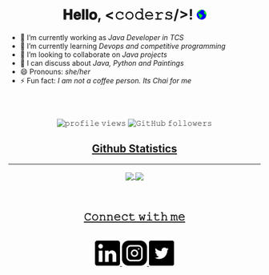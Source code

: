 <h1 align="center">
  𝐇𝐞𝐥𝐥𝐨, &lt;𝚌𝚘𝚍𝚎𝚛𝚜/&gt;!
  <a target="_blank">
    <img src="resources/Earth.gif" width=20px />
  </a>
</h1>



- 🔭 I’m currently working as <i>Java Developer in TCS</i>
- 🌱 I’m currently learning <i>Devops and competitive programming</i>
- 👯 I’m looking to collaborate on <i>Java projects</i>
- 💬 I can discuss about <i> Java, Python and Paintings</i>
- 😄 Pronouns: <i> she/her </i>
- ⚡ Fun fact: <i> I am not a coffee person. Its Chai for me </i>

<br/>
<br/>


<p align="center">
  <img src="https://gpvc.arturio.dev/alphacodicnerd" alt="𝚙𝚛𝚘𝚏𝚒𝚕𝚎 𝚟𝚒𝚎𝚠𝚜"> 
  <img alt="𝙶𝚒𝚝𝙷𝚞𝚋 𝚏𝚘𝚕𝚕𝚘𝚠𝚎𝚛𝚜" src="https://img.shields.io/github/followers/alphacodicnerd?label=Followers&style=social">  
<!------------------------------->

<br>

<h2 align="center">
<u>
Github Statistics</u>
</h2>

<hr>


<p align="center">
  <a href="https://github.com/alphacodicnerd">
    <img align="center" src="https://github-readme-stats.vercel.app/api?username=alphacodicnerd&show_icons=true&hide_border=true&title_color=94b4a4&amp&icon_color=FFFFFF&amp&text_color=FFFFFF&amp&bg_color=000000&count_private=true&include_all_commits=true"/>
  </a>
  <a href="https://github.com/alphacodicnerd">
    <img align="center" height="195px" src="https://github-readme-stats.vercel.app/api/top-langs/?username=alphacodicnerd&text_color=FFFFFF&bg_color=000000&title_color=94b4a4&langs_count=15&layout=compact&hide_border=true" />
  </a>
</p>
</details>
<br>

<h2 align="center"><b><u>
𝙲𝚘𝚗𝚗𝚎𝚌𝚝 𝚠𝚒𝚝𝚑 𝚖𝚎</u></b></h2>

<p align="center">
  <br>
  <a href="https://www.linkedin.com/in/kaysthatanya/" target="_blank">
    <code><img height="50" width="50" src="resources/linkedin.svg"/></code>
  </a>
  <a href="https://www.instagram.com/mydialectblog/" target="_blank">
    <code><img height="50" width="50" src="resources/instagram.svg"/></code>
  </a>
  
  <a href="https://twitter.com/tanyaasrivastav" target="_blank">
    <code><img height="50" width="50" src="resources/twitter.svg"/></code>
  </a>
  




